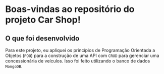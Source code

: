 # Boas-vindas ao repositório do projeto Car Shop!

## O que foi desenvolvido

  Para este projeto, eu apliquei os princípios de Programação Orientada a Objetos (`POO`) para a construção de uma API com `CRUD` para gerenciar uma concessionária de veículos. Isso foi feito utilizando o banco de dados `MongoDB`.
